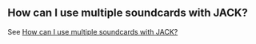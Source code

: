 
##  How can I use multiple soundcards with JACK? 


See [
	How can I use multiple soundcards with JACK?
      ](http://jackaudio.org/multiple_devices) 
